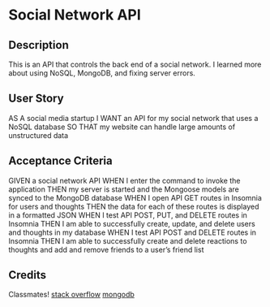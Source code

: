 # Social Network API

## Description 
This is an API that controls the back end of a social network. I learned more about using NoSQL, MongoDB, and fixing server errors. 

## User Story 
AS A social media startup
I WANT an API for my social network that uses a NoSQL database
SO THAT my website can handle large amounts of unstructured data

## Acceptance Criteria
GIVEN a social network API
WHEN I enter the command to invoke the application
THEN my server is started and the Mongoose models are synced to the MongoDB database
WHEN I open API GET routes in Insomnia for users and thoughts
THEN the data for each of these routes is displayed in a formatted JSON
WHEN I test API POST, PUT, and DELETE routes in Insomnia
THEN I am able to successfully create, update, and delete users and thoughts in my database
WHEN I test API POST and DELETE routes in Insomnia
THEN I am able to successfully create and delete reactions to thoughts and add and remove friends to a user’s friend list

## Credits
Classmates! 
[stack overflow](https://stackoverflow.com/questions/39691669/how-do-i-create-a-package-json-file)
[mongodb](https://www.mongodb.com/nosql-explained/data-modeling)